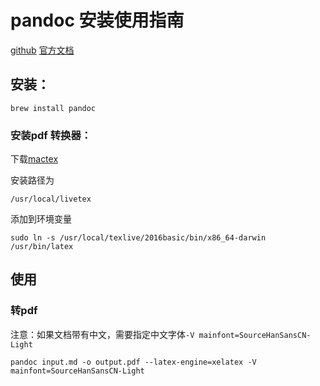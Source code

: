 # pandoc 安装使用指南

[github](https://github.com/jgm/pandoc)
[官方文档](https://pandoc.org/MANUAL.html)

## 安装：

`brew install pandoc`

### 安装pdf 转换器：

下载[mactex](http://www.tug.org/mactex/morepackages.html)

安装路径为

`/usr/local/livetex`

添加到环境变量

`sudo ln -s /usr/local/texlive/2016basic/bin/x86_64-darwin /usr/bin/latex`

## 使用

### 转pdf

注意：如果文档带有中文，需要指定中文字体`-V mainfont=SourceHanSansCN-Light`

`pandoc input.md -o output.pdf --latex-engine=xelatex -V mainfont=SourceHanSansCN-Light`

